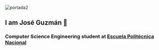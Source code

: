 ![portada2](https://user-images.githubusercontent.com/81053917/151477615-dbcf112e-b2b4-4666-98c3-4885213ed848.png)


<h2>I am José Guzmán 👋</h2>
<h3> Computer Science Engineering student at <a href="https://www.epn.edu.ec/">Escuela Politécnica Nacional</a><h3>
<!--
**joseguzmann/joseguzmann** is a ✨ _special_ ✨ repository because its `README.md` (this file) appears on your GitHub profile.

Here are some ideas to get you started:

- 🔭 I’m currently working on ...
- 🌱 I’m currently learning ...
- 👯 I’m looking to collaborate on ...
- 🤔 I’m looking for help with ...
- 💬 Ask me about ...
- 📫 How to reach me: ...
- 😄 Pronouns: ...
- ⚡ Fun fact: ...
-->
